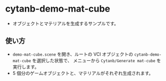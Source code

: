 # cytanb-demo-mat-cube

- オブジェクトとマテリアルを生成するサンプルです。

## 使い方
- `demo-mat-cube.scene` を開き、ルートの VCI オブジェクトの `cytanb-demo-mat-cube` を選択した状態で、
  メニューから `Cytanb/Generate mat-cube` を実行します。
- 5 個分のゲームオブジェクトと、マテリアルがそれぞれ生成されます。
